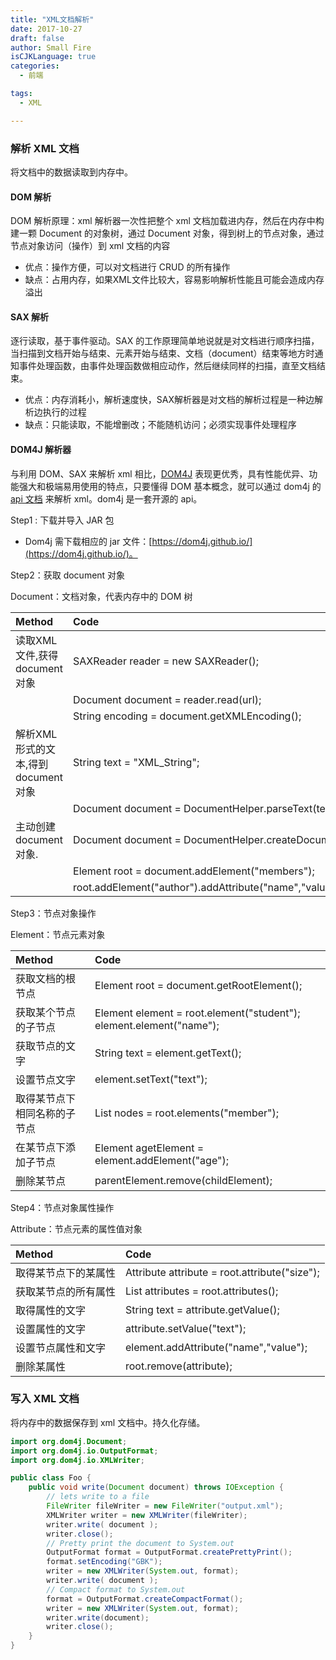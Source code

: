 ```yaml
---
title: "XML文档解析"
date: 2017-10-27
draft: false
author: Small Fire
isCJKLanguage: true
categories: 
  - 前端

tags: 
  - XML

---
```


### 解析 XML 文档

将文档中的数据读取到内存中。

#### DOM 解析

DOM 解析原理：xml 解析器一次性把整个 xml 文档加载进内存，然后在内存中构建一颗 Document 的对象树，通过 Document 对象，得到树上的节点对象，通过节点对象访问（操作）到 xml 文档的内容

- 优点：操作方便，可以对文档进行 CRUD 的所有操作
- 缺点：占用内存，如果XML文件比较大，容易影响解析性能且可能会造成内存溢出

#### SAX 解析

逐行读取，基于事件驱动。SAX 的工作原理简单地说就是对文档进行顺序扫描，当扫描到文档开始与结束、元素开始与结束、文档（document）结束等地方时通知事件处理函数，由事件处理函数做相应动作，然后继续同样的扫描，直至文档结束。

- 优点：内存消耗小，解析速度快，SAX解析器是对文档的解析过程是一种边解析边执行的过程
- 缺点：只能读取，不能增删改；不能随机访问；必须实现事件处理程序

#### DOM4J 解析器

与利用 DOM、SAX 来解析 xml 相比，[DOM4J](https://dom4j.github.io/) 表现更优秀，具有性能优异、功能强大和极端易用使用的特点，只要懂得 DOM 基本概念，就可以通过 dom4j 的  [api 文档](https://dom4j.github.io/javadoc/2.0.3/)  来解析 xml。dom4j 是一套开源的 api。

Step1 : 下载并导入 JAR 包

- Dom4j 需下载相应的 jar 文件：[https://dom4j.github.io/](https://dom4j.github.io/)。

Step2：获取 document 对象

Document：文档对象，代表内存中的 DOM 树

| Method                             | Code                                                         |
| :--------------------------------- | :----------------------------------------------------------- |
| 读取XML文件,获得document对象       | SAXReader reader = new SAXReader();                          |
|                                    | Document document = reader.read(url);                        |
|                                    | String encoding = document.getXMLEncoding();                 |
| 解析XML形式的文本,得到document对象 | String text = "XML_String";                                  |
|                                    | Document document = DocumentHelper.parseText(text);          |
| 主动创建document对象.              | Document document = DocumentHelper.createDocument();         |
|                                    | Element root = document.addElement("members");               |
|                                    | root.addElement("author").addAttribute("name","value").addText("text"); |

Step3：节点对象操作

Element：节点元素对象

| Method                       | Code                                                         |
| :--------------------------- | :----------------------------------------------------------- |
| 获取文档的根节点             | Element root = document.getRootElement();                    |
| 获取某个节点的子节点         | Element element = root.element("student"); element.element("name"); |
| 获取节点的文字               | String text = element.getText();                             |
| 设置节点文字                 | element.setText("text");                                     |
| 取得某节点下相同名称的子节点 | List nodes = root.elements("member");                        |
| 在某节点下添加子节点         | Element agetElement = element.addElement("age");             |
| 删除某节点                   | parentElement.remove(childElement);                          |

Step4：节点对象属性操作

Attribute：节点元素的属性值对象

| Method               | Code                                          |
| :------------------- | :-------------------------------------------- |
| 取得某节点下的某属性 | Attribute attribute = root.attribute("size"); |
| 获取某节点的所有属性 | List attributes = root.attributes();          |
| 取得属性的文字       | String text = attribute.getValue();           |
| 设置属性的文字       | attribute.setValue("text");                   |
| 设置节点属性和文字   | element.addAttribute("name","value");         |
| 删除某属性           | root.remove(attribute);                       |

### 写入 XML 文档

将内存中的数据保存到 xml 文档中。持久化存储。

```java
import org.dom4j.Document;
import org.dom4j.io.OutputFormat;
import org.dom4j.io.XMLWriter;

public class Foo {
    public void write(Document document) throws IOException {
        // lets write to a file
        FileWriter fileWriter = new FileWriter("output.xml"); 
        XMLWriter writer = new XMLWriter(fileWriter);
        writer.write( document );
        writer.close();
        // Pretty print the document to System.out
        OutputFormat format = OutputFormat.createPrettyPrint();
        format.setEncoding("GBK");
        writer = new XMLWriter(System.out, format);
        writer.write( document );
        // Compact format to System.out
        format = OutputFormat.createCompactFormat();
        writer = new XMLWriter(System.out, format);
        writer.write(document);
        writer.close();
    }
}
```

